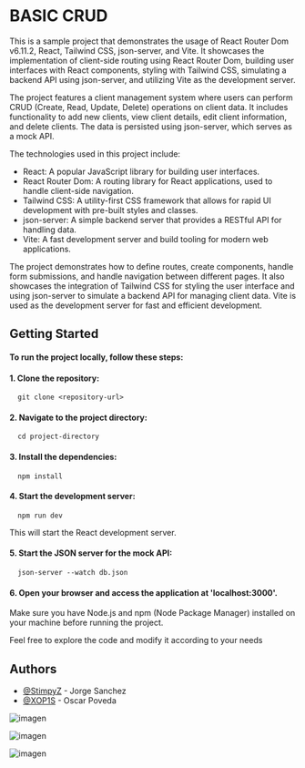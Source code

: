 # BASIC CRUD

This is a sample project that demonstrates the usage of React Router Dom v6.11.2, React, Tailwind CSS, json-server, and Vite. It showcases the implementation of client-side routing using React Router Dom, building user interfaces with React components, styling with Tailwind CSS, simulating a backend API using json-server, and utilizing Vite as the development server.

The project features a client management system where users can perform CRUD (Create, Read, Update, Delete) operations on client data. It includes functionality to add new clients, view client details, edit client information, and delete clients. The data is persisted using json-server, which serves as a mock API.

The technologies used in this project include:

- React: A popular JavaScript library for building user interfaces.
- React Router Dom: A routing library for React applications, used to handle client-side navigation.
- Tailwind CSS: A utility-first CSS framework that allows for rapid UI development with pre-built styles and classes.
- json-server: A simple backend server that provides a RESTful API for handling data.
- Vite: A fast development server and build tooling for modern web applications.

The project demonstrates how to define routes, create components, handle form submissions, and handle navigation between different pages. It also showcases the integration of Tailwind CSS for styling the user interface and using json-server to simulate a backend API for managing client data. Vite is used as the development server for fast and efficient development.




## Getting Started

#### To run the project locally, follow these steps:
#### 1. Clone the repository:

```http
  git clone <repository-url>
```

#### 2. Navigate to the project directory:

```http
  cd project-directory
```

#### 3. Install the dependencies:

```http
  npm install
```

#### 4. Start the development server:

```http
  npm run dev
```
This will start the React development server.

#### 5. Start the JSON server for the mock API:

```http
  json-server --watch db.json
```
#### 6. Open your browser and access the application at 'localhost:3000'.

Make sure you have Node.js and npm (Node Package Manager) installed on your machine before running the project.

Feel free to explore the code and modify it according to your needs



## Authors

- [@StimpyZ](https://github.com/StimpyZ) - Jorge Sanchez
- [@XOP1S](https://github.com/XOP1S) - Oscar Poveda

![imagen](https://github.com/StimpyZ/basic-crud/assets/61808956/46182685-90a9-4add-ade0-678835165875)

![imagen](https://github.com/StimpyZ/basic-crud/assets/61808956/1b7bc136-cfd1-44e5-b614-4ac5022dcbc9)

![imagen](https://github.com/StimpyZ/basic-crud/assets/61808956/02c18e1f-ebbf-4cf7-ac27-d94a316384a3)



